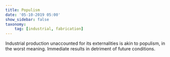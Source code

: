 ```yaml
---
title: Populism
date: '05-10-2019 05:00'
show_sidebar: false
taxonomy:
    tag: [industrial, fabrication]
---
```


Industrial production unaccounted for its externalities is akin to populism, in the worst meaning. Immediate results in detriment of future conditions.